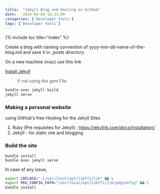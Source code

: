 ```yaml
---
title:  "Jekyll Blog and Hosting on GitHub"
date:   2016-04-04 18:31:00
categories: ['Developer tools']
tags: ['Developer tools']
---
```


{% include toc title="Index" %}

Create a blog with naming convention of yyyy-mm-dd-name-of-the-blog.md and save
it in \_posts directory

On a new machine (mac) use this link

[Install Jekyll](https://jekyllrb.com/docs/installation/)

> If not using the gem File

```sh
bundle exec jekyll build
jekyll serve
```

### Making a personal website 
using GitHub's free Hosting for the Jekyll Sites

1. Ruby (Pre requisites for Jekyll) : https://jekyllrb.com/docs/installation/
2. Jekyll - for static site and blogging

### Build the site

```
bundle install
bundle exec jekyll serve
```

In case of any issue,

```sh
export LDFLAGS="-L/usr/local/opt/libffi/lib" && \
export PKG_CONFIG_PATH="/usr/local/opt/libffi/lib/pkgconfig" && \
bundle install
```